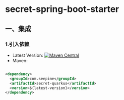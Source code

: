 # secret-spring-boot-starter

## 一、集成

### 1.引入依赖

- Latest
  Version: [![Maven Central](https://img.shields.io/maven-central/v/com.seepine/secret-quarkus.svg)](https://search.maven.org/search?q=g:com.seepine%20a:secret-quarkus)
- Maven:

```xml

<dependency>
  <groupId>com.seepine</groupId>
  <artifactId>secret-quarkus</artifactId>
  <version>${latest-version}</version>
</dependency>
```
